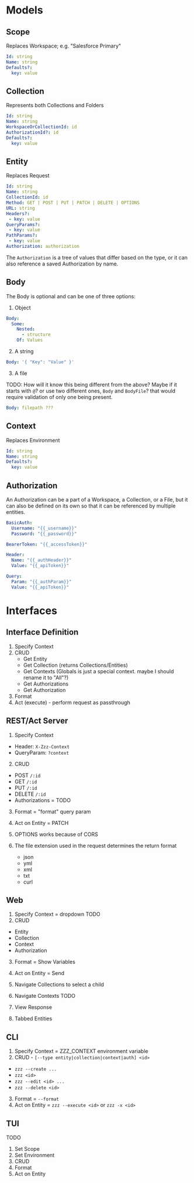 # Models

## Scope

Replaces Workspace; e.g. "Salesforce Primary"

```yml
Id: string
Name: string
Defaults?:
  key: value
```

## Collection

Represents both Collections and Folders

```yml
Id: string
Name: string
WorkspaceOrCollectionId: id
AuthorizationId?: id
Defaults?:
  key: value
```

## Entity

Replaces Request

```yml
Id: string
Name: string
CollectionId: id
Method: GET | POST | PUT | PATCH | DELETE | OPTIONS
URL: string
Headers?:
 - key: value
QueryParams?:
 - key: value
PathParams?:
 - key: value
Authorization: authorization
```

The `Authorization` is a tree of values that differ based on the type, or it can also reference a saved Authorization by name.

## Body

The Body is optional and can be one of three options:

1. Object

```yml
Body:
  Some:
    Nested:
      - structure
    Of: Values
```

2. A string

```yml
Body: '{ "Key": "Value" }'
```

3. A file

TODO: How will it know this being different from the above?
Maybe if it starts with `@`? or use two different ones, `Body` and `BodyFile`? that would require validation of only one being present.

```yml
Body: filepath ???
```

## Context

Replaces Environment

```yml
Id: string
Name: string
Defaults?:
  key: value
```

## Authorization

An Authorization can be a part of a Workspace, a Collection, or a File, but it can also be defined on its own so that it can be referenced by multiple entities.

```yml
BasicAuth:
  Username: "{{_username}}"
  Password: "{{_password}}"
```
```yml
BearerToken: "{{_accessToken}}"
```
```yml
Header:
  Name: "{{_authHeader}}"
  Value: "{{_apiToken}}"
```
```yml
Query:
  Param: "{{_authParam}}"
  Value: "{{_apiToken}}"
```

# Interfaces

## Interface Definition

1. Specify Context
2. CRUD
    - Get Entity
    - Get Collection (returns Collections/Entities)
    - Get Contexts (Globals is just a special context. maybe I should rename it to "All"?)
    - Get Authorizations
    - Get Authorization
4. Format
5. Act (execute) - perform request as passthrough

## REST/Act Server

1. Specify Context
  - Header: `X-Zzz-Context`
  - QueryParam: `?context`
2. CRUD
  - POST `/:id`
  - GET `/:id`
  - PUT `/:id`
  - DELETE `/:id`
  - Authorizations = TODO
3. Format = "format" query param
4. Act on Entity = PATCH

1. OPTIONS works because of CORS
2. The file extension used in the request determines the return format
    - json
    - yml
    - xml
    - txt
    - curl

## Web

1. Specify Context = dropdown TODO
2. CRUD
  - Entity
  - Collection
  - Context
  - Authorization
3. Format = Show Variables
4. Act on Entity = Send

1. Navigate Collections to select a child
2. Navigate Contexts TODO
3. View Response
4. Tabbed Entities


## CLI

1. Specify Context = ZZZ_CONTEXT environment variable
2. CRUD - `[--type entity|collection|context|auth] <id>`
  - `zzz --create ...`
  - `zzz <id>`
  - `zzz --edit <id> ...`
  - `zzz --delete <id>`
3. Format = `--format`
4. Act on Entity = `zzz --execute <id>` or `zzz -x <id>`



## TUI

TODO

1. Set Scope
2. Set Environment
3. CRUD
4. Format
5. Act on Entity
